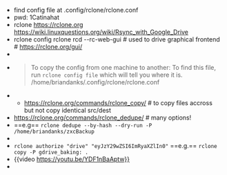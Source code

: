 - find config file at .config/rclone/rclone.conf
- pwd: 1Catinahat
- rclone  https://rclone.org
       https://wiki.linuxquestions.org/wiki/Rsync_with_Google_Drive
- rclone config
  rclone rcd --rc-web-gui    # used to drive graphical frontend  # https://rclone.org/gui/
-
- > To copy the config from one machine to another:
  To find this file, run `rclone config file` which will tell you where it is.
  /home/briandanks/.config/rclone/rclone.conf
-
	- https://rclone.org/commands/rclone_copy/     # to copy files accross but not copy identical src/dest
- https://rclone.org/commands/rclone_dedupe/  # many options!
- ==e.g== `rclone dedupe --by-hash --dry-run -P  /home/briandanks/zxcBackup`
-
- `rclone authorize "drive" "eyJzY29wZSI6ImRyaXZlIn0"`
  ==e.g.== `rclone copy -P gdrive_baking: .`
- {{video https://youtu.be/YDF1nBaAptw}}
-